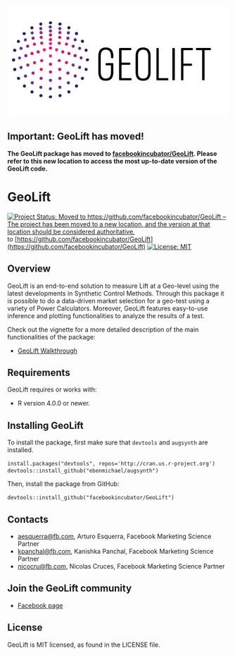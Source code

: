 ![GeoLiftLogo](doc/GeoLift_IconText.png)

## Important: GeoLift has moved!
**The GeoLift package has moved to [facebookincubator/GeoLift](https://github.com/facebookincubator/GeoLift). Please refer to this new location to access the most up-to-date version of the GeoLift code.**

# GeoLift
[![Project Status: Moved to https://github.com/facebookincubator/GeoLift – The project has been moved to a new location, and the version at that location should be considered authoritative.](https://www.repostatus.org/badges/latest/moved.svg)](https://www.repostatus.org/#moved) to [https://github.com/facebookincubator/GeoLift](https://github.com/facebookincubator/GeoLift) [![License: MIT](https://img.shields.io/badge/License-MIT-yellow.svg)](https://opensource.org/licenses/MIT)


## Overview
GeoLift is an end-to-end solution to measure Lift at a Geo-level using the latest developments in Synthetic Control Methods. Through this package it is possible to do a data-driven market selection for a geo-test using a variety of Power Calculators. Moreover, GeoLift features easy-to-use inference and plotting functionalities to analyze the results of a test.

Check out the vignette for a more detailed description of the main functionalities of the package:
- [GeoLift Walkthrough](https://github.com/ArturoEsquerra/GeoLift/blob/master/vignettes/GeoLift_Walkthrough.md)

## Requirements
GeoLift requires or works with:
- R version 4.0.0 or newer.

## Installing GeoLift
To install the package, first make sure that `devtools` and `augsynth` are installed.

```
install.packages("devtools", repos='http://cran.us.r-project.org')
devtools::install_github("ebenmichael/augsynth")
```

Then, install the package from GitHub:

```
devtools::install_github("facebookincubator/GeoLift")
```

## Contacts
- aesquerra@fb.com, Arturo Esquerra, Facebook Marketing Science Partner
- kpanchal@fb.com, Kanishka Panchal, Facebook Marketing Science Partner
- nicocru@fb.com, Nicolas Cruces, Facebook Marketing Science Partner

## Join the GeoLift community
- [Facebook page](www.facebook.com/groups/fbgeolift/)

## License
GeoLift is MIT licensed, as found in the LICENSE file.
